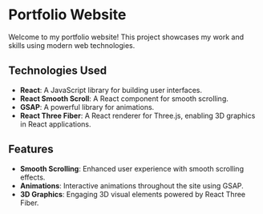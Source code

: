 # Portfolio Website

Welcome to my portfolio website! This project showcases my work and skills using modern web technologies.

## Technologies Used

- **React**: A JavaScript library for building user interfaces.
- **React Smooth Scroll**: A React component for smooth scrolling.
- **GSAP**: A powerful library for animations.
- **React Three Fiber**: A React renderer for Three.js, enabling 3D graphics in React applications.

## Features

- **Smooth Scrolling**: Enhanced user experience with smooth scrolling effects.
- **Animations**: Interactive animations throughout the site using GSAP.
- **3D Graphics**: Engaging 3D visual elements powered by React Three Fiber.